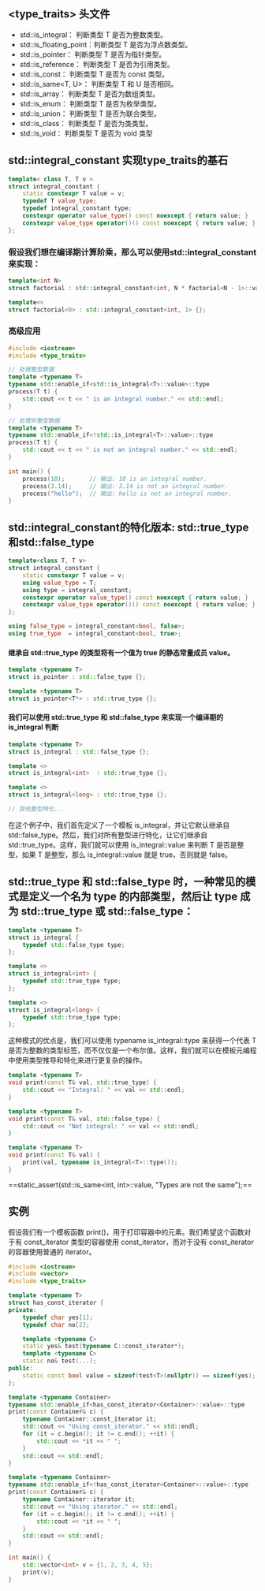 


## <type_traits> 头文件
- std::is_integral<T>：      判断类型 T 是否为整数类型。
- std::is_floating_point<T>：判断类型 T 是否为浮点数类型。
- std::is_pointer<T>：       判断类型 T 是否为指针类型。
- std::is_reference<T>：     判断类型 T 是否为引用类型。
- std::is_const<T>：         判断类型 T 是否为 const 类型。
- std::is_same<T, U>：       判断类型 T 和 U 是否相同。
- std::is_array<T>：         判断类型 T 是否为数组类型。
- std::is_enum<T>：          判断类型 T 是否为枚举类型。
- std::is_union<T>：         判断类型 T 是否为联合类型。
- std::is_class<T>：         判断类型 T 是否为类类型。
- std::is_void<T>：          判断类型 T 是否为 void 类型



## std::integral_constant 实现type_traits的基石
```cpp
template< class T, T v >
struct integral_constant {
    static constexpr T value = v;
    typedef T value_type;
    typedef integral_constant type; 
    constexpr operator value_type() const noexcept { return value; }
    constexpr value_type operator()() const noexcept { return value; }
};
```

### 假设我们想在编译期计算阶乘，那么可以使用std::integral_constant来实现：
```cpp
template<int N>
struct factorial : std::integral_constant<int, N * factorial<N - 1>::value> {};

template<>
struct factorial<0> : std::integral_constant<int, 1> {};
```


### 高级应用
```cpp
#include <iostream>
#include <type_traits>

// 处理整型数据
template <typename T>
typename std::enable_if<std::is_integral<T>::value>::type
process(T t) {
    std::cout << t << " is an integral number." << std::endl;
}

// 处理非整型数据
template <typename T>
typename std::enable_if<!std::is_integral<T>::value>::type
process(T t) {
    std::cout << t << " is not an integral number." << std::endl;
}

int main() {
    process(10);       // 输出: 10 is an integral number.
    process(3.14);     // 输出: 3.14 is not an integral number.
    process("hello");  // 输出: hello is not an integral number.
}
```

## std::integral_constant的特化版本: std::true_type和std::false_type
```cpp
template<class T, T v>
struct integral_constant {
    static constexpr T value = v;
    using value_type = T;
    using type = integral_constant;
    constexpr operator value_type() const noexcept { return value; }
    constexpr value_type operator()() const noexcept { return value; }
};

using false_type = integral_constant<bool, false>;
using true_type  = integral_constant<bool, true>;
```
#### 继承自 std::true_type 的类型将有一个值为 true 的静态常量成员 value。
```cpp
template <typename T>
struct is_pointer : std::false_type {};

template <typename T>
struct is_pointer<T*> : std::true_type {};
```

#### 我们可以使用 std::true_type 和 std::false_type 来实现一个编译期的 is_integral 判断
```cpp
template <typename T>
struct is_integral : std::false_type {};

template <>
struct is_integral<int>  : std::true_type {};

template <>
struct is_integral<long> : std::true_type {};

// 其他整型特化...
```
在这个例子中，我们首先定义了一个模板 is_integral，并让它默认继承自 std::false_type。然后，我们对所有整型进行特化，让它们继承自 std::true_type。这样，我们就可以使用 is_integral<T>::value 来判断 T 是否是整型，如果 T 是整型，那么 is_integral<T>::value 就是 true，否则就是 false。

## std::true_type 和 std::false_type 时，一种常见的模式是定义一个名为 type 的内部类型，然后让 type 成为 std::true_type 或 std::false_type：

```cpp
template <typename T>
struct is_integral {
    typedef std::false_type type;
};

template <>
struct is_integral<int> {
    typedef std::true_type type;
};

template <>
struct is_integral<long> {
    typedef std::true_type type;
};
```
这种模式的优点是，我们可以使用 typename is_integral<T>::type 来获得一个代表 T 是否为整数的类型标签，而不仅仅是一个布尔值。这样，我们就可以在模板元编程中使用类型推导和特化来进行更复杂的操作。

```cpp
template <typename T>
void print(const T& val, std::true_type) {
    std::cout << "Integral: " << val << std::endl;
}

template <typename T>
void print(const T& val, std::false_type) {
    std::cout << "Not integral: " << val << std::endl;
}

template <typename T>
void print(const T& val) {
    print(val, typename is_integral<T>::type());
}
```

==static_assert(std::is_same<int, int>::value, "Types are not the same");==

## 实例
假设我们有一个模板函数 print()，用于打印容器中的元素。我们希望这个函数对于有 const_iterator 类型的容器使用 const_iterator，而对于没有 const_iterator 的容器使用普通的 iterator。
```cpp
#include <iostream>
#include <vector>
#include <type_traits>

template <typename T>
struct has_const_iterator {
private:
    typedef char yes[1];
    typedef char no[2];

    template <typename C>
    static yes& test(typename C::const_iterator*);
    template <typename C>
    static no& test(...);
public:
    static const bool value = sizeof(test<T>(nullptr)) == sizeof(yes);
};

template <typename Container>
typename std::enable_if<has_const_iterator<Container>::value>::type
print(const Container& c) {
    typename Container::const_iterator it;
    std::cout << "Using const_iterator." << std::endl;
    for (it = c.begin(); it != c.end(); ++it) {
        std::cout << *it << " ";
    }
    std::cout << std::endl;
}

template <typename Container>
typename std::enable_if<!has_const_iterator<Container>::value>::type
print(const Container& c) {
    typename Container::iterator it;
    std::cout << "Using iterator." << std::endl;
    for (it = c.begin(); it != c.end(); ++it) {
        std::cout << *it << " ";
    }
    std::cout << std::endl;
}

int main() {
    std::vector<int> v = {1, 2, 3, 4, 5};
    print(v);
}
```